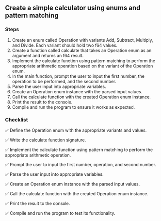 ## Create a simple calculator using enums and pattern matching

### Steps
1. Create an enum called Operation with variants Add, Subtract, Multiply, and Divide. Each variant should hold two f64 values.
2. Create a function called calculate that takes an Operation enum as an argument and returns an f64 result.
3. Implement the calculate function using pattern matching to perform the appropriate arithmetic operation based on the variant of the Operation enum.
4. In the main function, prompt the user to input the first number, the operation to be performed, and the second number.
5. Parse the user input into appropriate variables.
6. Create an Operation enum instance with the parsed input values.
7. Call the calculate function with the created Operation enum instance.
8. Print the result to the console.
9. Compile and run the program to ensure it works as expected.

### Checklist
✅ Define the Operation enum with the appropriate variants and values.

✅ Write the calculate function signature.

✅ Implement the calculate function using pattern matching to perform the appropriate arithmetic operation.

✅ Prompt the user to input the first number, operation, and second number.

✅ Parse the user input into appropriate variables.

✅ Create an Operation enum instance with the parsed input values.

✅ Call the calculate function with the created Operation enum instance.

✅ Print the result to the console.

✅ Compile and run the program to test its functionality.